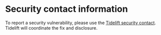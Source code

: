 # Security contact information
To report a security vulnerability, please use the
[Tidelift security contact](https://tidelift.com/security).
Tidelift will coordinate the fix and disclosure.
